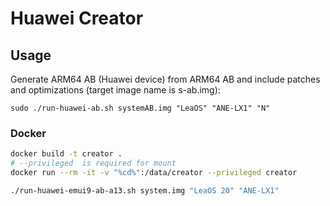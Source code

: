 # Huawei Creator

## Usage

Generate ARM64 AB (Huawei device) from ARM64 AB and include patches and optimizations (target image name is s-ab.img):

    sudo ./run-huawei-ab.sh systemAB.img "LeaOS" "ANE-LX1" "N"

### Docker

```bash
docker build -t creator .
# --privileged  is required for mount
docker run --rm -it -v "%cd%":/data/creator --privileged creator

./run-huawei-emui9-ab-a13.sh system.img "LeaOS 20" "ANE-LX1"
```
